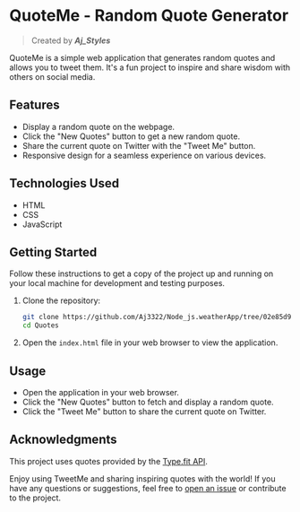 # QuoteMe - Random Quote Generator
>Created by ***Aj_Styles***

QuoteMe is a simple web application that generates random quotes and allows you to tweet them. It's a fun project to inspire and share wisdom with others on social media.

## Features

- Display a random quote on the webpage.
- Click the "New Quotes" button to get a new random quote.
- Share the current quote on Twitter with the "Tweet Me" button.
- Responsive design for a seamless experience on various devices.

## Technologies Used

- HTML
- CSS
- JavaScript

## Getting Started

Follow these instructions to get a copy of the project up and running on your local machine for development and testing purposes.

1. Clone the repository:

   ```bash
   git clone https://github.com/Aj3322/Node_js.weatherApp/tree/02e85d9560351df7aaf11731aa21f38920707b4c/Quotes
   cd Quotes
   ```

2. Open the `index.html` file in your web browser to view the application.

## Usage

- Open the application in your web browser.
- Click the "New Quotes" button to fetch and display a random quote.
- Click the "Tweet Me" button to share the current quote on Twitter.

## Acknowledgments

This project uses quotes provided by the [Type.fit API](https://type.fit/api/quotes).


Enjoy using TweetMe and sharing inspiring quotes with the world! If you have any questions or suggestions, feel free to [open an issue](https://github.com/your-username/your-repo/issues) or contribute to the project.
